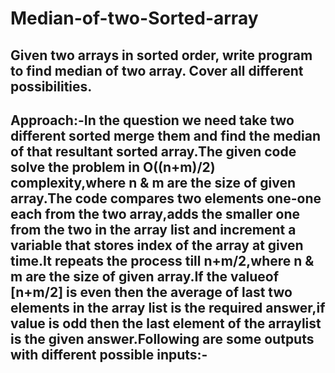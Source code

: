 # Median-of-two-Sorted-array
## Given two arrays in sorted order, write program to find median of two array. Cover all different possibilities.
## Approach:-In the question we need take two different sorted merge them and find the median of that resultant sorted array.The given code solve the problem in O((n+m)/2) complexity,where n & m are the size of given array.The code compares two elements  one-one each from the two array,adds the smaller one from the two in the array list and increment a variable that stores index of the array at given time.It repeats the process till n+m/2,where n & m are the size of given array.If the valueof [n+m/2] is even then the average of last two elements in the array list is the required answer,if value is odd then the last element of the arraylist is the given answer.Following are some outputs with different possible inputs:- 
